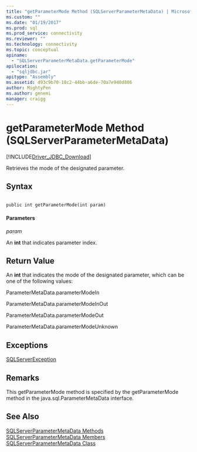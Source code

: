 ```yaml
---
title: "getParameterMode Method (SQLServerParameterMetaData) | Microsoft Docs"
ms.custom: ""
ms.date: "01/19/2017"
ms.prod: sql
ms.prod_service: connectivity
ms.reviewer: ""
ms.technology: connectivity
ms.topic: conceptual
apiname: 
  - "SQLServerParameterMetaData.getParameterMode"
apilocation: 
  - "sqljdbc.jar"
apitype: "Assembly"
ms.assetid: d93c9b70-18c2-44bb-a6de-70a7e940d806
author: MightyPen
ms.author: genemi
manager: craigg
---
```

# getParameterMode Method (SQLServerParameterMetaData)
[!INCLUDE[Driver_JDBC_Download](../../../includes/driver_jdbc_download.md)]

  Retrieves the mode of the designated parameter.  
  
## Syntax  
  
```  
  
public int getParameterMode(int param)  
```  
  
#### Parameters  
 *param*  
  
 An **int** that indicates parameter index.  
  
## Return Value  
 An **int** that indicates the mode of the designated parameter, which can be one of the following values:  
  
 ParameterMetaData.parameterModeIn  
  
 ParameterMetaData.parameterModeInOut  
  
 ParameterMetaData.parameterModeOut  
  
 ParameterMetaData.parameterModeUnknown  
  
## Exceptions  
 [SQLServerException](../../../connect/jdbc/reference/sqlserverexception-class.md)  
  
## Remarks  
 This getParameterMode method is specified by the getParameterMode method in the java.sql.ParameterMetaData interface.  
  
## See Also  
 [SQLServerParameterMetaData Methods](../../../connect/jdbc/reference/sqlserverparametermetadata-methods.md)   
 [SQLServerParameterMetaData Members](../../../connect/jdbc/reference/sqlserverparametermetadata-members.md)   
 [SQLServerParameterMetaData Class](../../../connect/jdbc/reference/sqlserverparametermetadata-class.md)  
  
  
